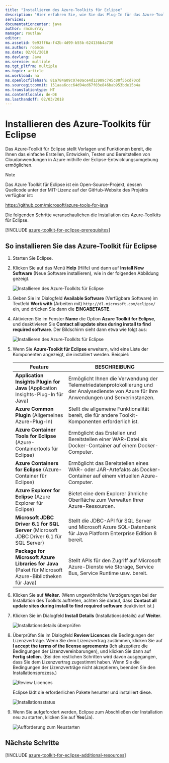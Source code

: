 ```yaml
---
title: "Installieren des Azure-Toolkits für Eclipse"
description: "Hier erfahren Sie, wie Sie das Plug-In für das Azure-Toolkit für Eclipse installieren, um in Azure Cloudanwendungen zu erstellen und bereitzustellen."
services: 
documentationcenter: java
author: rmcmurray
manager: routlaw
editor: 
ms.assetid: 9e93ff6a-f42b-4d99-b55b-624136b4a730
ms.author: robmcm
ms.date: 02/01/2018
ms.devlang: Java
ms.service: multiple
ms.tgt_pltfrm: multiple
ms.topic: article
ms.workload: na
ms.openlocfilehash: 81a784a09c07e0ace4d12989c745c80f55cd70cd
ms.sourcegitcommit: 151aaa6ccc64d94ed67f03e846bab953bde15b4a
ms.translationtype: HT
ms.contentlocale: de-DE
ms.lasthandoff: 02/03/2018
---
```

# <a name="install-the-azure-toolkit-for-eclipse"></a>Installieren des Azure-Toolkits für Eclipse

Das Azure-Toolkit für Eclipse stellt Vorlagen und Funktionen bereit, die Ihnen das einfache Erstellen, Entwickeln, Testen und Bereitstellen von Cloudanwendungen in Azure mithilfe der Eclipse-Entwicklungsumgebung ermöglichen.

> [!NOTE] 
> 
> Das Azure Toolkit für Eclipse ist ein Open-Source-Projekt, dessen Quellcode unter der MIT-Lizenz auf der GitHub-Website des Projekts verfügbar ist: 
> 
> <https://github.com/microsoft/azure-tools-for-java> 
> 

Die folgenden Schritte veranschaulichen die Installation des Azure-Toolkits für Eclipse.

[!INCLUDE [azure-toolkit-for-eclipse-prerequisites](../includes/azure-toolkit-for-eclipse-prerequisites.md)]

## <a name="to-install-the-azure-toolkit-for-eclipse"></a>So installieren Sie das Azure-Toolkit für Eclipse

1. Starten Sie Eclipse.

1. Klicken Sie auf das Menü **Help** (Hilfe) und dann auf **Install New Software** (Neue Software installieren), wie in der folgenden Abbildung gezeigt.
   
   ![Installieren des Azure-Toolkits für Eclipse][01]

1. Geben Sie im Dialogfeld **Available Software** (Verfügbare Software) im Textfeld **Work with** (Arbeiten mit) `http://dl.microsoft.com/eclipse/` ein, und drücken Sie dann die **EINGABETASTE**.

1. Aktivieren Sie im Fenster **Name** die Option **Azure Toolkit for Eclipse**, und deaktivieren Sie **Contact all update sites during install to find required software**. Der Bildschirm sieht dann etwa wie folgt aus:
   
   ![Installieren des Azure-Toolkits für Eclipse][02]

1. Wenn Sie **Azure-Toolkit für Eclipse** erweitern, wird eine Liste der Komponenten angezeigt, die installiert werden. Beispiel:

   | Feature | BESCHREIBUNG | 
   |---|---| 
   | **Application Insights Plugin for Java** (Application Insights-Plug-In für Java) | Ermöglicht Ihnen die Verwendung der Telemetriedatenprotokollierung und der Analysedienste von Azure für Ihre Anwendungen und Serverinstanzen. | 
   | **Azure Common Plugin** (Allgemeines Azure-Plug-In) | Stellt die allgemeine Funktionalität bereit, die für andere Toolkit-Komponenten erforderlich ist. | 
   | **Azure Container Tools for Eclipse** (Azure-Containertools für Eclipse) | Ermöglicht das Erstellen und Bereitstellen einer WAR-Datei als Docker-Container auf einem Docker-Computer. | 
   | **Azure Containers for Eclipse** (Azure-Container für Eclipse) | Ermöglicht das Bereitstellen eines WAR- oder JAR-Artefakts als Docker-Container auf einem virtuellen Azure-Computer. | 
   | **Azure Explorer for Eclipse** (Azure Explorer für Eclipse) | Bietet eine dem Explorer ähnliche Oberfläche zum Verwalten Ihrer Azure-Ressourcen. | 
   | **Microsoft JDBC Driver 6.1 for SQL Server** (Microsoft JDBC Driver 6.1 für SQL Server) | Stellt die JDBC-API für SQL Server und Microsoft Azure SQL-Datenbank für Java Platform Enterprise Edition 8 bereit. | 
   | **Package for Microsoft Azure Libraries for Java** (Paket für Microsoft Azure-Bibliotheken für Java) | Stellt APIs für den Zugriff auf Microsoft Azure-Dienste wie Storage, Service Bus, Service Runtime usw. bereit. | 

1. Klicken Sie auf **Weiter**.
 (Wenn ungewöhnliche Verzögerungen bei der Installation des Toolkits auftreten, achten Sie darauf, dass **Contact all update sites during install to find required software** deaktiviert ist.)

1. Klicken Sie im Dialogfeld **Install Details** (Installationsdetails) auf **Weiter**.
   
   ![Installationsdetails überprüfen][03]

1. Überprüfen Sie im Dialogfeld **Review Licences** die Bedingungen der Lizenzverträge. Wenn Sie dem Lizenzvertrag zustimmen, klicken Sie auf **I accept the terms of the license agreements** (Ich akzeptiere die Bedingungen der Lizenzvereinbarungen), und klicken Sie dann auf **Fertig stellen**. (Bei den restlichen Schritten wird davon ausgegangen, dass Sie dem Lizenzvertrag zugestimmt haben. Wenn Sie die Bedingungen der Lizenzverträge nicht akzeptieren, beenden Sie den Installationsprozess.)
   
   ![Review Licences][04]
   
   Eclipse lädt die erforderlichen Pakete herunter und installiert diese.
   
   ![Installationsstatus][05]

1. Wenn Sie aufgefordert werden, Eclipse zum Abschließen der Installation neu zu starten, klicken Sie auf **Yes**(Ja).
   
   ![Aufforderung zum Neustarten][06]

## <a name="next-steps"></a>Nächste Schritte

[!INCLUDE [azure-toolkit-for-eclipse-additional-resources](../includes/azure-toolkit-for-eclipse-additional-resources.md)]

<!-- URL List -->

<!-- Legacy MSDN URL = https://msdn.microsoft.com/library/azure/hh690946.aspx -->

<!-- IMG List -->

[01]: media/azure-toolkit-for-eclipse-installation/eclipse-installation-01.png
[02]: media/azure-toolkit-for-eclipse-installation/eclipse-installation-02.png
[03]: media/azure-toolkit-for-eclipse-installation/eclipse-installation-03.png
[04]: media/azure-toolkit-for-eclipse-installation/eclipse-installation-04.png
[05]: media/azure-toolkit-for-eclipse-installation/eclipse-installation-05.png
[06]: media/azure-toolkit-for-eclipse-installation/eclipse-installation-06.png
